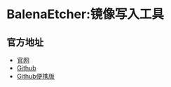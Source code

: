 # BalenaEtcher:镜像写入工具
## 官方地址
- [官网](https://etcher.balena.io)
- [Github](https://github.com/balena-io/etcher)
- [Github便携版](https://github.com/balena-io/etcher/releases/download/v1.18.11/balenaEtcher-Portable-1.18.11.exe)